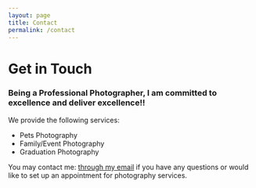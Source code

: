 ```yaml
---
layout: page
title: Contact
permalink: /contact
---
```


# Get in Touch

### Being a Professional Photographer, I am committed to excellence and deliver excellence!!

We provide the following services:

- Pets Photography
- Family/Event Photography
- Graduation Photography

You may contact me: [through my email](mailto:kathy.beyer.photographer@gmail.com) if you have any questions or would like to set up an appointment for photography services.
